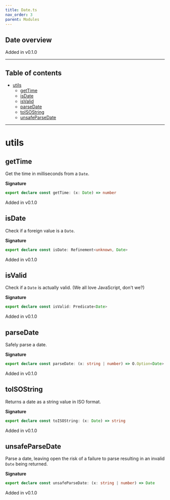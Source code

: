 ```yaml
---
title: Date.ts
nav_order: 3
parent: Modules
---
```


## Date overview

Added in v0.1.0

---

<h2 class="text-delta">Table of contents</h2>

- [utils](#utils)
  - [getTime](#gettime)
  - [isDate](#isdate)
  - [isValid](#isvalid)
  - [parseDate](#parsedate)
  - [toISOString](#toisostring)
  - [unsafeParseDate](#unsafeparsedate)

---

# utils

## getTime

Get the time in milliseconds from a `Date`.

**Signature**

```ts
export declare const getTime: (x: Date) => number
```

Added in v0.1.0

## isDate

Check if a foreign value is a `Date`.

**Signature**

```ts
export declare const isDate: Refinement<unknown, Date>
```

Added in v0.1.0

## isValid

Check if a `Date` is actually valid. (We all love JavaScript, don't we?)

**Signature**

```ts
export declare const isValid: Predicate<Date>
```

Added in v0.1.0

## parseDate

Safely parse a date.

**Signature**

```ts
export declare const parseDate: (x: string | number) => O.Option<Date>
```

Added in v0.1.0

## toISOString

Returns a date as a string value in ISO format.

**Signature**

```ts
export declare const toISOString: (x: Date) => string
```

Added in v0.1.0

## unsafeParseDate

Parse a date, leaving open the risk of a failure to parse resulting in an
invalid `Date` being returned.

**Signature**

```ts
export declare const unsafeParseDate: (x: string | number) => Date
```

Added in v0.1.0
